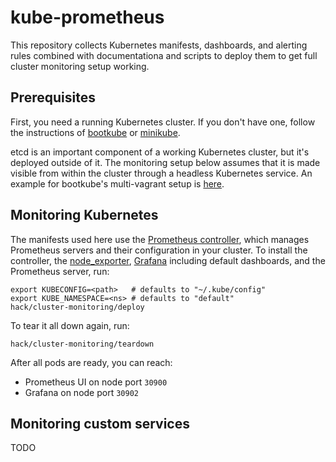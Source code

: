 # kube-prometheus

This repository collects Kubernetes manifests, dashboards, and alerting rules
combined with documentationa and scripts to deploy them to get full cluster 
monitoring setup working.

## Prerequisites

First, you need a running Kubernetes cluster. If you don't have one, follow
the instructions of [bootkube](https://github.com/kubernetes-incubator/bootkube)
or [minikube](https://github.com/kubernetes/minikube).

etcd is an important component of a working Kubernetes cluster, but it's deployed
outside of it. The monitoring setup below assumes that it is made visible from
within the cluster through a headless Kubernetes service.
An example for bootkube's multi-vagrant setup is [here](/manifests/etcd/etcd-bootkube-vagrant-multi.yaml).

## Monitoring Kubernetes

The manifests used here use the [Prometheus controller](https://github.com/coreos/kube-prometheus-controller),
which manages Prometheus servers and their configuration in your cluster. To install the
controller, the [node_exporter](https://github.com/prometheus/node_exporter),
[Grafana](https://grafana.org) including default dashboards, and the Prometheus server, run:

```
export KUBECONFIG=<path>   # defaults to "~/.kube/config"
export KUBE_NAMESPACE=<ns> # defaults to "default"
hack/cluster-monitoring/deploy
```

To tear it all down again, run:

```
hack/cluster-monitoring/teardown
```

After all pods are ready, you can reach:

* Prometheus UI on node port `30900`
* Grafana on node port `30902`

## Monitoring custom services

TODO
